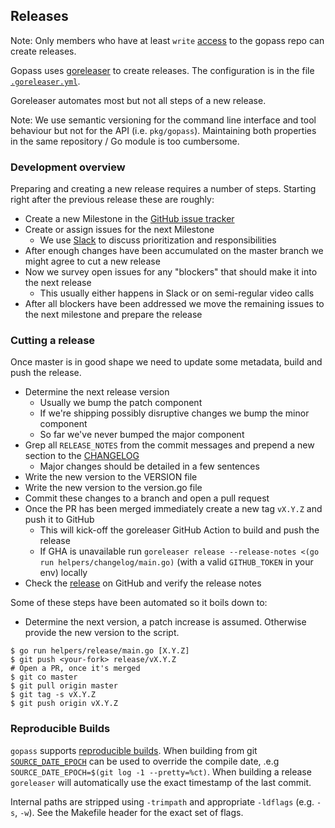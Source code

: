 ## Releases

Note: Only members who have at least `write` [access](https://github.com/gopasspw/gopass/settings/access) to the gopass repo can create releases.

Gopass uses [goreleaser](https://goreleaser.com/) to create releases. The configuration is in the file [`.goreleaser.yml`](../.goreleaser.yml).

Goreleaser automates most but not all steps of a new release.

Note: We use semantic versioning for the command line interface and tool behaviour
but not for the API (i.e. `pkg/gopass`). Maintaining both properties in the
same repository / Go module is too cumbersome.

### Development overview

Preparing and creating a new release requires a number of steps.
Starting right after the previous release these are roughly:

* Create a new Milestone in the [GitHub issue tracker](https://github.com/gopasspw/gopass/milestones)
* Create or assign issues for the next Milestone
  * We use [Slack](https://gopassworkspace.slack.com/) to discuss prioritization and responsibilities
* After enough changes have been accumulated on the master branch we might agree to cut a new release
* Now we survey open issues for any "blockers" that should make it into the next release
  * This usually either happens in Slack or on semi-regular video calls
* After all blockers have been addressed we move the remaining issues to the next milestone and prepare the release

### Cutting a release

Once master is in good shape we need to update some metadata, build and push the release.

* Determine the next release version
  * Usually we bump the patch component
  * If we're shipping possibly disruptive changes we bump the minor component
  * So far we've never bumped the major component
* Grep all `RELEASE_NOTES` from the commit messages and prepend a new section to the [CHANGELOG](../CHANGELOG.md)
  * Major changes should be detailed in a few sentences
* Write the new version to the VERSION file
* Write the new version to the version.go file
* Commit these changes to a branch and open a pull request
* Once the PR has been merged immediately create a new tag `vX.Y.Z` and push it to GitHub
  * This will kick-off the goreleaser GitHub Action to build and push the release
  * If GHA is unavailable run `goreleaser release --release-notes <(go run helpers/changelog/main.go)` (with a valid `GITHUB_TOKEN` in your env) locally
* Check the [release](https://github.com/gopasspw/gopass/releases) on GitHub and verify the release notes

Some of these steps have been automated so it boils down to:

* Determine the next version, a patch increase is assumed. Otherwise provide the new version to the script.

```
$ go run helpers/release/main.go [X.Y.Z]
$ git push <your-fork> release/vX.Y.Z
# Open a PR, once it's merged
$ git co master
$ git pull origin master
$ git tag -s vX.Y.Z
$ git push origin vX.Y.Z
```

### Reproducible Builds

`gopass` supports [reproducible builds](https://reproducible-builds.org/). When
building from git [`SOURCE_DATE_EPOCH`](https://reproducible-builds.org/docs/source-date-epoch/)
can be used to override the compile date, .e.g `SOURCE_DATE_EPOCH=$(git log -1 --pretty=%ct)`.
When building a release `goreleaser` will automatically use the exact timestamp
of the last commit.

Internal paths are stripped using `-trimpath` and appropriate `-ldflags` (e.g. 
`-s`, `-w`). See the Makefile header for the exact set of flags.

